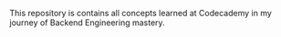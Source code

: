 This repository is contains all concepts learned at Codecademy in my journey of Backend Engineering mastery.